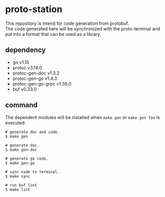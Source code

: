 # proto-station

This repository is intend for code generation from protobuf.  
The code generated here will be synchronized with the proto-terminal and put into a format that can be used as a library.

## dependency

* go v1.15
* protoc v3.14.0
* protoc-gen-doc v1.3.2
* protoc-gen-go v1.4.3
* protoc-gen-go-grpc v1.38.0
* buf v0.33.0

## command

The dependent modules will be installed when `make gen` or `make gen foo` is executed.

```shell script
# generate doc and code. 
$ make gen

# generate doc. 
$ make gen-doc

# generate go code. 
$ make gen-go

# sync code to terminal. 
$ make sync

# run buf lint
$ make lint
```